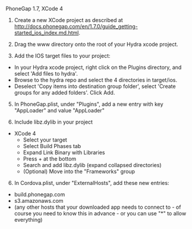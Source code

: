 PhoneGap 1.7, XCode 4

1. Create a new XCode project as described at http://docs.phonegap.com/en/1.7.0/guide_getting-started_ios_index.md.html.

2. Drag the www directory onto the root of your Hydra xcode project.

3. Add the IOS target files to your project:

 - In your Hydra xcode project, right click on the Plugins directory, and select 'Add files to hydra'.
 - Browse to the hydra repo and select the 4 directories in target/ios.
 - Deselect 'Copy items into destination group folder', select 'Create groups for any added folders'. Click Add.

5. In PhoneGap.plist, under "Plugins", add a new entry with key "AppLoader" and value "AppLoader"

4. Include libz.dylib in your project
 - XCode 4
   - Select your target
   - Select Build Phases tab
   - Expand Link Binary with Libraries
   - Press + at the bottom
   - Search and add libz.dylib (expand collapsed directories)
   - (Optional) Move into the "Frameworks" group

6. In Cordova.plist, under "ExternalHosts", add these new entries:
 - build.phonegap.com
 - s3.amazonaws.com
 - (any other hosts that your downloaded app needs to connect to - of course you need to know this in advance - or you can use "*" to allow everything)


